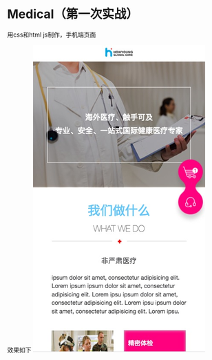 # Medical（第一次实战）
用css和html js制作，手机端页面

效果如下
![B55BF161-A141-41B2-8790-8440ECB717A3](B55BF161-A141-41B2-8790-8440ECB717A3.png)
 

